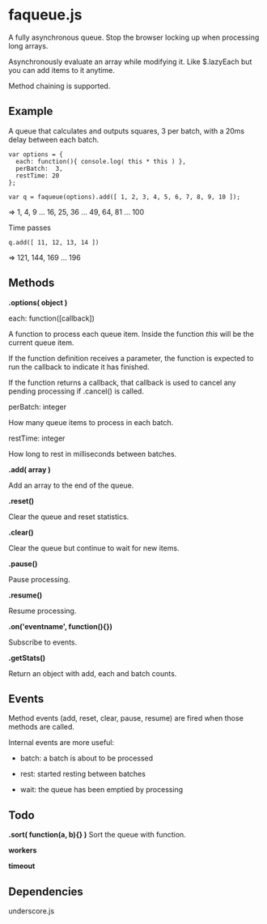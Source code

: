 faqueue.js
==========

A fully asynchronous queue. Stop the browser locking up when processing long arrays. 

Asynchronously evaluate an array while modifying it. Like $.lazyEach but you can add items to it anytime. 

Method chaining is supported.

Example
-------

A queue that calculates and outputs squares, 3 per batch, with a 20ms delay between each batch.

    var options = {
      each: function(){ console.log( this * this ) },
      perBatch:  3,
      restTime: 20
    };

    var q = faqueue(options).add([ 1, 2, 3, 4, 5, 6, 7, 8, 9, 10 ]);
    
=> 1, 4, 9 ... 16, 25, 36 ... 49, 64, 81 ... 100

Time passes
    
    q.add([ 11, 12, 13, 14 ])
    
=>  121, 144, 169 ... 196




Methods
-------

__.options( object )__

each: function([callback])

A function to process each queue item. Inside the function *this* will be the current queue item. 

If the function definition receives a parameter, the function is expected to run the callback to indicate it has finished.

If the function returns a callback, that callback is used to cancel any pending processing if .cancel() is called.

perBatch: integer

How many queue items to process in each batch.

restTime: integer

How long to rest in milliseconds between batches.


__.add( array )__

Add an array to the end of the queue.

__.reset()__

Clear the queue and reset statistics.

__.clear()__

Clear the queue but continue to wait for new items.

__.pause()__

Pause processing.

__.resume()__

Resume processing.

__.on('eventname', function(){})__

Subscribe to events.

__.getStats()__

Return an object with add, each and batch counts.


Events
------

Method events (add, reset, clear, pause, resume) are fired when those methods are called.

Internal events are more useful:

* batch: a batch is about to be processed

* rest: started resting between batches

* wait: the queue has been emptied by processing


Todo
----

__.sort( function(a, b){} )__
Sort the queue with function.

__workers__

__timeout__


Dependencies
------------

underscore.js



